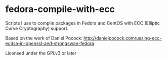 fedora-compile-with-ecc
=======================

Scripts I use to compile packages in Fedora and CentOS with ECC (Elliptic Curve Cryptography) support.

Based on the work of Daniel Pocock:
http://danielpocock.com/ussing-ecc-ecdsa-in-openssl-and-strongswan-fedora

Licensed under the GPLv3 or later
